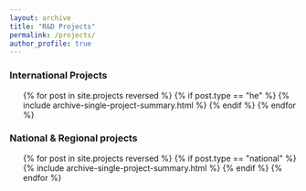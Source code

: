 ```yaml
---
layout: archive
title: "R&D Projects"
permalink: /projects/
author_profile: true
---
```


### International Projects

<ul>{% for post in site.projects reversed %}
  {% if post.type == "he" %}
    {% include archive-single-project-summary.html %}
  {% endif %}
{% endfor %}</ul>

### National & Regional projects

<ul>{% for post in site.projects reversed %}
  {% if post.type == "national" %}
    {% include archive-single-project-summary.html %}
  {% endif %}
{% endfor %}</ul>
